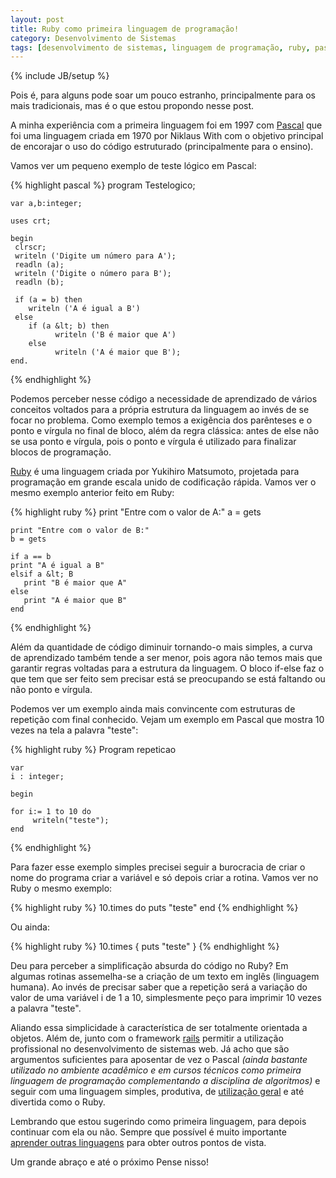 ```yaml
---
layout: post
title: Ruby como primeira linguagem de programação!
category: Desenvolvimento de Sistemas
tags: [desenvolvimento de sistemas, linguagem de programação, ruby, pascal]
---
```


{% include JB/setup %}

Pois é, para alguns pode soar um pouco estranho, principalmente para os mais tradicionais, mas é o que estou propondo nesse post.

A minha experiência com a primeira linguagem foi em 1997 com <a href="http://pt.wikipedia.org/wiki/Pascal_\(linguagem_de_programa%C3%A7%C3%A3o\)">Pascal</a> que foi uma linguagem criada em 1970 por Niklaus With com o objetivo principal de encorajar o uso do código estruturado (principalmente para o ensino).

Vamos ver um pequeno exemplo de teste lógico em Pascal:

{% highlight pascal %}
    program Testelogico;
       
    var a,b:integer;

    uses crt;

    begin
     clrscr;
     writeln ('Digite um número para A');
     readln (a);
     writeln ('Digite o número para B');
     readln (b);
    
     if (a = b) then
        writeln ('A é igual a B')
     else
        if (a &lt; b) then
              writeln ('B é maior que A')
        else
              writeln ('A é maior que B');
    end.
{% endhighlight %}

Podemos perceber nesse código a necessidade de aprendizado de vários conceitos voltados para a própria estrutura da linguagem ao invés de se focar no problema. Como exemplo temos a exigência dos parênteses e o ponto e vírgula no final de bloco, além da regra clássica: antes de else não se usa ponto e vírgula, pois o ponto e vírgula é utilizado para finalizar blocos de programação.

[Ruby](http://pt.wikipedia.org/wiki/Ruby_%28linguagem_de_programa%C3%A7%C3%A3o%29) é uma linguagem criada por Yukihiro Matsumoto, projetada para programação em grande escala unido de codificação rápida. Vamos ver o mesmo exemplo anterior feito em Ruby:

{% highlight ruby %}
    print "Entre com o valor de A:"
    a = gets

    print "Entre com o valor de B:"
    b = gets

    if a == b
    print "A é igual a B"
    elsif a &lt; B
       print "B é maior que A"
    else
       print "A é maior que B"
    end
{% endhighlight %}

Além da quantidade de código diminuir tornando-o mais simples, a curva de aprendizado também tende a ser menor, pois agora não temos mais que garantir regras voltadas para a estrutura da linguagem. O bloco if-else faz o que tem que ser feito sem precisar está se preocupando se está faltando ou não ponto e vírgula.

Podemos ver um exemplo ainda mais convincente com estruturas de repetição com final conhecido. Vejam um exemplo em Pascal que mostra 10 vezes na tela a palavra "teste":

{% highlight ruby %}
    Program repeticao
  
    var
    i : integer;
  
    begin

    for i:= 1 to 10 do
         writeln("teste");
    end
{% endhighlight %}

Para fazer esse exemplo simples precisei seguir a burocracia de criar o nome do programa criar a variável e só depois criar a rotina. Vamos ver no Ruby o mesmo exemplo:

{% highlight ruby %}
    10.times do
      puts "teste"
    end
{% endhighlight %}

Ou ainda:

{% highlight ruby %}
    10.times { puts "teste" }
{% endhighlight %}

Deu para perceber a simplificação absurda do código no Ruby? Em algumas rotinas assemelha-se a criação de um texto em inglês (linguagem humana). Ao invés de precisar saber que a repetição será a variação do valor de uma variável i de 1 a 10, simplesmente peço para imprimir 10 vezes a palavra "teste".

Aliando essa simplicidade à característica de ser totalmente orientada a objetos. Além de, junto com o framework <a href="http://pt.wikipedia.org/wiki/Ruby_on_Rails">rails</a> permitir a utilização profissional no desenvolvimento de sistemas web. Já acho que são argumentos suficientes para aposentar de vez o Pascal  <em>(ainda bastante utilizado no ambiente acadêmico e em cursos técnicos como primeira linguagem de programação complementando a disciplina de algoritmos)</em> e seguir com uma linguagem simples, produtiva, de <a href="http://www.rubyonbr.org/articles/2007/04/29/ruby-alem-do-usual/">utilização geral</a> e até divertida como o Ruby.

Lembrando que estou sugerindo como primeira linguagem, para depois continuar com ela ou não. Sempre que possível é muito importante <a href="http://www.akitaonrails.com/articles/2007/03/14/off-topic-um-desabafo">aprender outras linguagens</a> para obter outros pontos de vista.

Um grande abraço e até o próximo Pense nisso!
